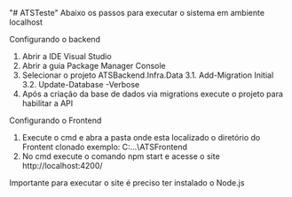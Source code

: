 "# ATSTeste" 
Abaixo os passos para executar o sistema em ambiente localhost

Configurando o backend
1.  Abrir a IDE Visual Studio 
2.  Abrir a guia Package Manager Console
3. Selecionar o projeto ATSBackend.Infra.Data
  3.1.  Add-Migration Initial
  3.2.  Update-Database -Verbose
4.  Após a criação da base de dados via migrations execute o projeto para habilitar a API

Configurando o Frontend
1. Execute o cmd e abra a pasta onde esta localizado o diretório do Frontent clonado exemplo:  C:\...\ATSFrontend
2. No cmd execute o comando npm start e acesse o site http://localhost:4200/ 

Importante para executar o site é preciso ter instalado o Node.js
